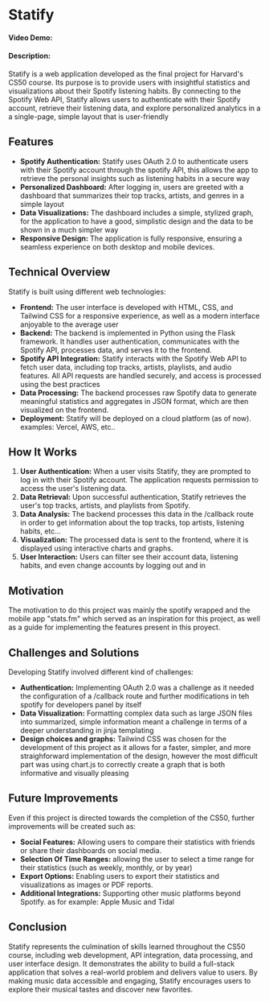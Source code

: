 # Statify
#### Video Demo:  <URL HERE>
#### Description:
Statify is a web application developed as the final project for Harvard's CS50 course. Its purpose is to provide users with insightful statistics and visualizations about their Spotify listening habits. By connecting to the Spotify Web API, Statify allows users to authenticate with their Spotify account, retrieve their listening data, and explore personalized analytics in a a single-page, simple layout that is user-friendly

## Features

- **Spotify Authentication:** Statify uses OAuth 2.0 to authenticate users with their Spotify account through the spotify API, this allows the app to retrieve the personal insights such as listening habits in a secure way
- **Personalized Dashboard:** After logging in, users are greeted with a dashboard that summarizes their top tracks, artists, and genres in a simple layout
- **Data Visualizations:** The dashboard includes a simple, stylized graph, for the application to have a good, simplistic design and the data to be shown in a much simpler way
- **Responsive Design:** The application is fully responsive, ensuring a seamless experience on both desktop and mobile devices.

## Technical Overview

Statify is built using different web technologies:

- **Frontend:** The user interface is developed with HTML, CSS, and Tailwind CSS for a responsive experience, as well as a modern interface anjoyable to the average user
- **Backend:** The backend is implemented in Python using the Flask framework. It handles user authentication, communicates with the Spotify API, processes data, and serves it to the frontend.
- **Spotify API Integration:** Statify interacts with the Spotify Web API to fetch user data, including top tracks, artists, playlists, and audio features. All API requests are handled securely, and access is processed using the best practices
- **Data Processing:** The backend processes raw Spotify data to generate meaningful statistics and aggregates in JSON format, which are then visualized on the frontend.
- **Deployment:** Statify will be deployed on a cloud platform (as of now). examples: Vercel, AWS, etc..

## How It Works

1. **User Authentication:** When a user visits Statify, they are prompted to log in with their Spotify account. The application requests permission to access the user's listening data.
2. **Data Retrieval:** Upon successful authentication, Statify retrieves the user's top tracks, artists, and playlists from Spotify.
3. **Data Analysis:** The backend processes this data in the /callback route in order to get information about the top tracks, top artists, listening habits, etc...
4. **Visualization:** The processed data is sent to the frontend, where it is displayed using interactive charts and graphs.
5. **User Interaction:** Users can filter see their account data, listening habits, and even change accounts by logging out and in

## Motivation

The motivation to do this project was mainly the spotify wrapped and the mobile app "stats.fm" which served as an inspiration for this project, as well as a guide for implementing the features present in this proyect.

## Challenges and Solutions

Developing Statify involved different kind of challenges:

- **Authentication:** Implementing OAuth 2.0 was a challenge as it needed the configuration of a /callback route and further modifications in teh spotify for developers panel by itself
- **Data Visualization:** Formatting complex data such as large JSON files into summarized, simple information meant a challenge in terms of a deeper understanding in jinja templating
- **Design choices and graphs:** Tailwind CSS was chosen for the development of this project as it allows for a faster, simpler, and more straighforward implementation of the design, however the most difficult part was using chart.js to correctly create a graph that is both informative and visually pleasing

## Future Improvements

Even if this project is directed towards the completion of the CS50, further improvements will be created such as:

- **Social Features:** Allowing users to compare their statistics with friends or share their dashboards on social media.
- **Selection Of Time Ranges:** allowing the user to select a time range for their statistics (such as weekly, monthly, or by year)
- **Export Options:** Enabling users to export their statistics and visualizations as images or PDF reports.
- **Additional Integrations:** Supporting other music platforms beyond Spotify. as for example: Apple Music and Tidal

## Conclusion

Statify represents the culmination of skills learned throughout the CS50 course, including web development, API integration, data processing, and user interface design. It demonstrates the ability to build a full-stack application that solves a real-world problem and delivers value to users. By making music data accessible and engaging, Statify encourages users to explore their musical tastes and discover new favorites.
